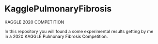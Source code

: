 # KagglePulmonaryFibrosis
KAGGLE 2020 COMPETITION

In this repository you will found a some experimental results getting by me in a 2020 KAGGLE Pulmonary Fibrosis Competition.
